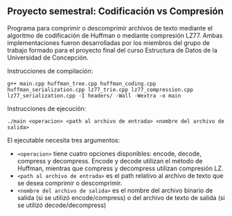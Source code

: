 ## Proyecto semestral: Codificación vs Compresión

Programa para comprimir o descomprimir archivos de texto mediante el algoritmo de codificación de Huffman o mediante compresión LZ77. Ambas implementaciones fueron desarrolladas por los miembros del grupo de trabajo formado para el proyecto final del curso Estructura de Datos de la Universidad de Concepción.

Instrucciones de compilación:
```
g++ main.cpp huffman_tree.cpp huffman_coding.cpp huffman_serialization.cpp lz77_trie.cpp lz77_compression.cpp lz77_serialization.cpp -I headers/ -Wall -Wextra -o main
```

Instrucciones de ejecución:
```
./main <operacion> <path al archivo de entrada> <nombre del archivo de salida>
```
El ejecutable necesita tres argumentos:
- ``<operacion>`` tiene cuatro opciones disponibles: encode, decode, compress y decompress. Encode y decode utilizan el método de Huffman, mientras que compress y decompress utilizan compresión LZ.
- ``<path al archivo de entrada>`` es el path relativo al archivo de texto que se desea comprimir o descomprimir.
- ``<nombre del archivo de salida>`` es el nombre del archivo binario de salida (si se utilizó encode/compress) o del archivo de texto de salida (si se utilizó decode/decompress) 
